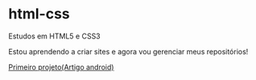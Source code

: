 # html-css
 Estudos em HTML5 e CSS3

 Estou aprendendo a criar sites e agora vou gerenciar meus repositórios!

 <a href=" https://gleydsonlucena.github.io/projeto-android/" target="_blank">Primeiro projeto(Artigo android)</a>
